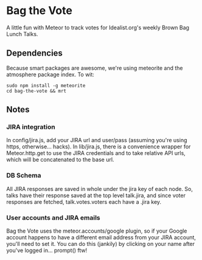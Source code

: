 # Bag the Vote

A little fun with Meteor to track votes for Idealist.org's weekly Brown Bag Lunch Talks.


## Dependencies

Because smart packages are awesome, we're using meteorite and the atmosphere package index. To wit:

```
sudo npm install -g meteorite
cd bag-the-vote && mrt
```


## Notes

### JIRA integration

In config/jira.js, add your JIRA url and user/pass (assuming you're using https, otherwise... hacks). In lib/jira.js, there is a convenience wrapper for Meteor.http.get to use the JIRA credentials and to take relative API urls, which will be concatenated to the base url.

### DB Schema

All JIRA responses are saved in whole under the jira key of each node. So, talks have their response saved at the top level talk.jira, and since voter responses are fetched, talk.votes.voters each have a .jira key.

### User accounts and JIRA emails

Bag the Vote uses the meteor.accounts/google plugin, so if your Google account happens to have a different email address from your JIRA account, you'll need to set it. You can do this (jankily) by clicking on your name after you've logged in... prompt() ftw!

